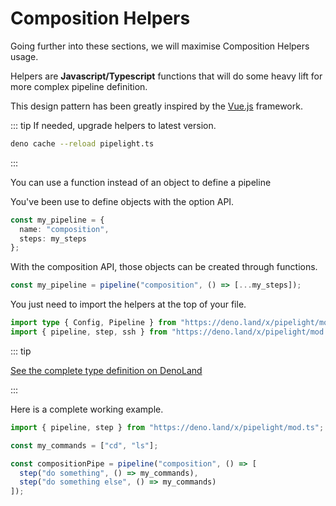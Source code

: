 # Composition Helpers <Badge type="warning" text="beta" />

Going further into these sections, we will maximise Composition Helpers usage.

Helpers are **Javascript/Typescript** functions that will do some heavy lift for more complex pipeline definition.

This design pattern has been greatly inspired by the [Vue.js](https://vuejs.org/) framework.

::: tip
If needed, upgrade helpers to latest version.

```sh
deno cache --reload pipelight.ts
```

:::

You can use a function instead of an object to define a pipeline

You've been use to define objects with the option API.

```ts
const my_pipeline = {
  name: "composition",
  steps: my_steps
};
```

With the composition API, those objects can be created through functions.

```ts
const my_pipeline = pipeline("composition", () => [...my_steps]);
```

You just need to import the helpers at the top of your file.

```ts
import type { Config, Pipeline } from "https://deno.land/x/pipelight/mod.ts";
import { pipeline, step, ssh } from "https://deno.land/x/pipelight/mod.ts";
```

::: tip

[See the complete type definition on DenoLand](https://deno.land/x/pipelight/mod.ts)

:::

Here is a complete working example.

```ts
import { pipeline, step } from "https://deno.land/x/pipelight/mod.ts";

const my_commands = ["cd", "ls"];

const compositionPipe = pipeline("composition", () => [
  step("do something", () => my_commands),
  step("do something else", () => my_commands)
]);
```
